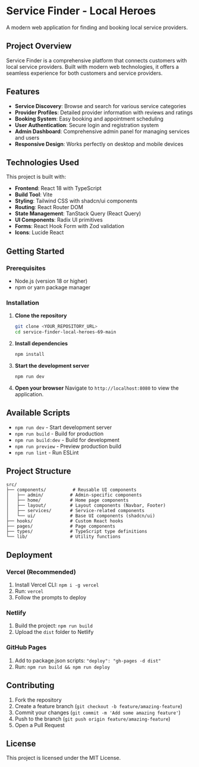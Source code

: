 # Service Finder - Local Heroes

A modern web application for finding and booking local service providers.

## Project Overview

Service Finder is a comprehensive platform that connects customers with local service providers. Built with modern web technologies, it offers a seamless experience for both customers and service providers.

## Features

- **Service Discovery**: Browse and search for various service categories
- **Provider Profiles**: Detailed provider information with reviews and ratings
- **Booking System**: Easy booking and appointment scheduling
- **User Authentication**: Secure login and registration system
- **Admin Dashboard**: Comprehensive admin panel for managing services and users
- **Responsive Design**: Works perfectly on desktop and mobile devices

## Technologies Used

This project is built with:

- **Frontend**: React 18 with TypeScript
- **Build Tool**: Vite
- **Styling**: Tailwind CSS with shadcn/ui components
- **Routing**: React Router DOM
- **State Management**: TanStack Query (React Query)
- **UI Components**: Radix UI primitives
- **Forms**: React Hook Form with Zod validation
- **Icons**: Lucide React

## Getting Started

### Prerequisites

- Node.js (version 18 or higher)
- npm or yarn package manager

### Installation

1. **Clone the repository**
   ```sh
   git clone <YOUR_REPOSITORY_URL>
   cd service-finder-local-heroes-69-main
   ```

2. **Install dependencies**
   ```sh
   npm install
   ```

3. **Start the development server**
   ```sh
   npm run dev
   ```

4. **Open your browser**
   Navigate to `http://localhost:8080` to view the application.

## Available Scripts

- `npm run dev` - Start development server
- `npm run build` - Build for production
- `npm run build:dev` - Build for development
- `npm run preview` - Preview production build
- `npm run lint` - Run ESLint

## Project Structure

```
src/
├── components/          # Reusable UI components
│   ├── admin/          # Admin-specific components
│   ├── home/           # Home page components
│   ├── layout/         # Layout components (Navbar, Footer)
│   ├── services/       # Service-related components
│   └── ui/             # Base UI components (shadcn/ui)
├── hooks/              # Custom React hooks
├── pages/              # Page components
├── types/              # TypeScript type definitions
└── lib/                # Utility functions
```

## Deployment

### Vercel (Recommended)
1. Install Vercel CLI: `npm i -g vercel`
2. Run: `vercel`
3. Follow the prompts to deploy

### Netlify
1. Build the project: `npm run build`
2. Upload the `dist` folder to Netlify

### GitHub Pages
1. Add to package.json scripts: `"deploy": "gh-pages -d dist"`
2. Run: `npm run build && npm run deploy`

## Contributing

1. Fork the repository
2. Create a feature branch (`git checkout -b feature/amazing-feature`)
3. Commit your changes (`git commit -m 'Add some amazing feature'`)
4. Push to the branch (`git push origin feature/amazing-feature`)
5. Open a Pull Request

## License

This project is licensed under the MIT License.
